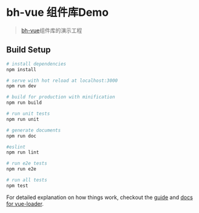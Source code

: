 # bh-vue 组件库Demo

> [bh-vue](https://www.npmjs.com/package/bh-vue)组件库的演示工程

## Build Setup

``` bash
# install dependencies
npm install

# serve with hot reload at localhost:3000
npm run dev

# build for production with minification
npm run build

# run unit tests
npm run unit

# generate documents
npm run doc

#eslint
npm run lint

# run e2e tests
npm run e2e

# run all tests
npm test
```

For detailed explanation on how things work, checkout the [guide](http://vuejs-templates.github.io/webpack/) and [docs for vue-loader](http://vuejs.github.io/vue-loader).
